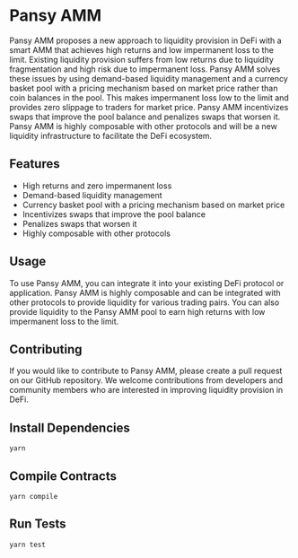 # Pansy AMM

Pansy AMM proposes a new approach to liquidity provision in DeFi with a smart AMM that achieves high returns and low impermanent loss to the limit. Existing liquidity provision suffers from low returns due to liquidity fragmentation and high risk due to impermanent loss. Pansy AMM solves these issues by using demand-based liquidity management and a currency basket pool with a pricing mechanism based on market price rather than coin balances in the pool. This makes impermanent loss low to the limit and provides zero slippage to traders for market price. Pansy AMM incentivizes swaps that improve the pool balance and penalizes swaps that worsen it. Pansy AMM is highly composable with other protocols and will be a new liquidity infrastructure to facilitate the DeFi ecosystem.

## Features

- High returns and zero impermanent loss
- Demand-based liquidity management
- Currency basket pool with a pricing mechanism based on market price
- Incentivizes swaps that improve the pool balance
- Penalizes swaps that worsen it
- Highly composable with other protocols

## Usage

To use Pansy AMM, you can integrate it into your existing DeFi protocol or application. Pansy AMM is highly composable and can be integrated with other protocols to provide liquidity for various trading pairs. You can also provide liquidity to the Pansy AMM pool to earn high returns with low impermanent loss to the limit.

## Contributing

If you would like to contribute to Pansy AMM, please create a pull request on our GitHub repository. We welcome contributions from developers and community members who are interested in improving liquidity provision in DeFi.

## Install Dependencies

`yarn`

## Compile Contracts

`yarn compile`

## Run Tests

`yarn test`




